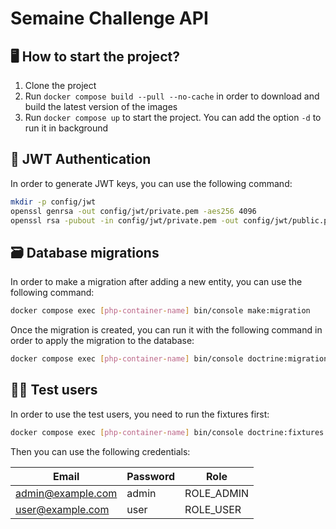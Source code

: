 # Semaine Challenge API

## 🖥️ How to start the project?

1. Clone the project
2. Run `docker compose build --pull --no-cache` in order to download and build the latest version of the images
3. Run `docker compose up` to start the project. You can add the option `-d` to run it in background

## 🔏 JWT Authentication

In order to generate JWT keys, you can use the following command:

```bash
mkdir -p config/jwt
openssl genrsa -out config/jwt/private.pem -aes256 4096
openssl rsa -pubout -in config/jwt/private.pem -out config/jwt/public.pem
```

## 🗃️ Database migrations

In order to make a migration after adding a new entity, you can use the following command:

```bash
docker compose exec [php-container-name] bin/console make:migration
```

Once the migration is created, you can run it with the following command in order to apply the migration to the database:

```bash
docker compose exec [php-container-name] bin/console doctrine:migrations:migrate
```

## 🧑‍💻 Test users

In order to use the test users, you need to run the fixtures first:

```bash
docker compose exec [php-container-name] bin/console doctrine:fixtures:load
```

Then you can use the following credentials:

| Email             | Password | Role       |
| ----------------- | -------- | ---------- |
| admin@example.com | admin    | ROLE_ADMIN |
| user@example.com  | user     | ROLE_USER  |
